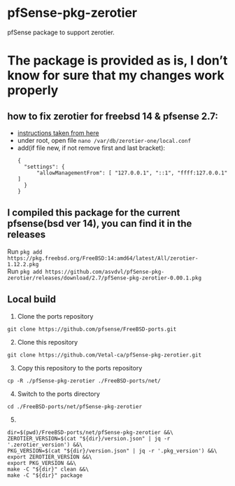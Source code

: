 # pfSense-pkg-zerotier
pfSense package to support zerotier.

# The package is provided as is, I don’t know for sure that my changes work properly
## how to fix zerotier for freebsd 14 & pfsense 2.7:
- [instructions taken from here](https://discuss.zerotier.com/t/freebsd-14-0-zerotier-401-error/16919)
- under root, open file `nano /var/db/zerotier-one/local.conf`
- add(if file new, if not remove first and last bracket):
  ```
  {
    "settings": {
        "allowManagementFrom": [ "127.0.0.1", "::1", "ffff:127.0.0.1" ]
    }
  }
  ```

## I compiled this package for the current pfsense(bsd ver 14), you can find it in the releases
Run `pkg add https://pkg.freebsd.org/FreeBSD:14:amd64/latest/All/zerotier-1.12.2.pkg` \
Run `pkg add https://github.com/asvdvl/pfSense-pkg-zerotier/releases/download/2.7/pfSense-pkg-zerotier-0.00.1.pkg`


## Local build

1. Clone the ports repository
```shell
git clone https://github.com/pfsense/FreeBSD-ports.git
```
2. Clone this repository

```shell
git clone https://github.com/Vetal-ca/pfSense-pkg-zerotier.git
```

3. Copy this repository to the ports repository
```shell
cp -R ./pfSense-pkg-zerotier ./FreeBSD-ports/net/

```

4. Switch to the ports directory

```shell 
cd ./FreeBSD-ports/net/pfSense-pkg-zerotier
```
5. 

```shell
dir=$(pwd)/FreeBSD-ports/net/pfSense-pkg-zerotier &&\
ZEROTIER_VERSION=$(cat "${dir}/version.json" | jq -r '.zerotier_version') &&\
PKG_VERSION=$(cat "${dir}/version.json" | jq -r '.pkg_version') &&\
export ZEROTIER_VERSION &&\
export PKG_VERSION &&\
make -C "${dir}" clean &&\
make -C "${dir}" package

```